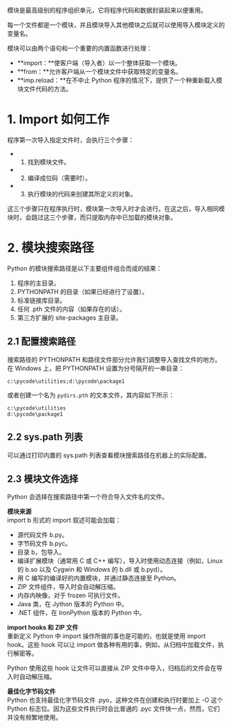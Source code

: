 模块是最高级别的程序组织单元，它将程序代码和数据封装起来以便重用。  

每一个文件都是一个模块，并且模块导入其他模块之后就可以使用导入模块定义的变量名。  

模块可以由两个语句和一个重要的内置函数进行处理：
- **import：**使客户端（导入者）以一个整体获取一个模块。
- **from：**允许客户端从一个模块文件中获取特定的变量名。
- **imp.reload：**在不中止 Python 程序的情况下，提供了一个种重新载入模块文件代码的方法。

# 1. Import 如何工作  
程序第一次导入指定文件时，会执行三个步骤：
- 1. 找到模块文件。
- 2. 编译成位码（需要时）。
- 3. 执行模块的代码来创建其所定义的对象。

这三个步骤只在程序执行时，模块第一次导入时才会进行。在这之后，导入相同模块时，会跳过这三个步骤，而只提取内存中已加载的模块对象。  

# 2. 模块搜索路径  
Python 的模块搜索路径是以下主要组件组合而成的结果：
1. 程序的主目录。
2. PYTHONPATH 的目录（如果已经进行了设置）。
3. 标准链接库目录。
4. 任何 .pth 文件的内容（如果存在的话）。
5. 第三方扩展的 site-packages 主目录。

## 2.1 配置搜索路径  
搜索路径的 PYTHONPATH 和路径文件部分允许我们调整导入查找文件的地方。  
在 Windows 上，把 PYTHONPATH 设置为分号隔开的一串目录：  
```
c:\pycode\utilities;d:\pycode\package1
```
或者创建一个名为 `pydirs.pth` 的文本文件，其内容如下所示：  
```
c:\pycode\utilities
d:\pycode\package1
```

## 2.2 sys.path 列表  
可以通过打印内置的 sys.path 列表查看模块搜索路径在机器上的实际配置。  

## 2.3 模块文件选择  
Python 会选择在搜索路径中第一个符合导入文件名的文件。  

**模块来源**  
import b 形式的 import 叙述可能会加载：
- 源代码文件 b.py。
- 字节码文件 b.pyc。
- 目录 b，包导入。
- 编译扩展模块（通常用 C 或 C++ 编写），导入时使用动态连接（例如，Linux 的 b.so 以及 Cygwin 和 Windows 的 b.dll 或 b.pyd）。
- 用 C 编写的编译好的内置模块，并通过静态连接至 Python。
- ZIP 文件组件，导入时会自动解压缩。
- 内存内映像，对于 frozen 可执行文件。
- Java 类，在 Jython 版本的 Python 中。
- .NET 组件，在 IronPython 版本的 Python 中。

**import hooks 和 ZIP 文件**  
重新定义 Python 中 import 操作所做的事也是可能的，也就是使用 import hook。这些 hook 可以让 import 做各种有用的事，例如，从归档中加载文件，执行解密等。

Python 使用这些 hook 让文件可以直接从 ZIP 文件中导入，归档后的文件会在导入时自动解压缩。 

**最佳化字节码文件**  
Python 也支持最佳化字节码文件 .pyo，这种文件在创建和执行时要加上 -O 这个 Python 标志位。因为这些文件执行时会比普通的 .pyc 文件快一点，然而，它们并没有频繁地使用。


```python

```
